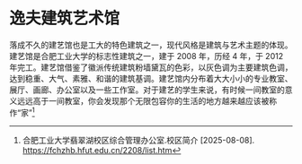 # 逸夫建筑艺术馆

落成不久的建艺馆也是工大的特色建筑之一，现代风格是建筑与艺术主题的体现。建艺馆是合肥工业大学的标志性建筑之一，建于 2008 年，历经 4 年，于 2012 年完工。建艺馆借鉴了徽派传统建筑粉墙黛瓦的色彩，以灰色调为主要建筑色调，达到稳重、大气、素雅、和谐的建筑基调。建艺馆内分布着大大小小的专业教室、展厅、画廊、办公室以及一些工作室。对于建艺的学生来说，有时候一间教室的意义远远高于一间教室，你会发现那个无限包容你的生活的地方越来越应该被称作“家”[^1]

[^1]:
    合肥工业大学翡翠湖校区综合管理办公室.校区简介 \[2025-08-08].  
    <https://fchzhb.hfut.edu.cn/2208/list.htm>
